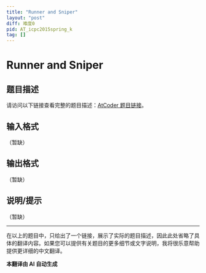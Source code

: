 ```yaml
---
title: "Runner and Sniper"
layout: "post"
diff: 难度0
pid: AT_icpc2015spring_k
tag: []
---
```


# Runner and Sniper

## 题目描述

请访问以下链接查看完整的题目描述：[AtCoder 题目链接](https://atcoder.jp/contests/jag2015spring/tasks/icpc2015spring_k)。

## 输入格式

（暂缺）

## 输出格式

（暂缺）

## 说明/提示

（暂缺）

---

在以上的题目中，只给出了一个链接，展示了实际的题目描述，因此此处省略了具体的翻译内容。如果您可以提供有关题目的更多细节或文字说明，我将很乐意帮助提供更详细的中文翻译。

 **本翻译由 AI 自动生成**

